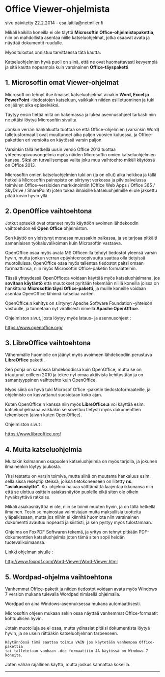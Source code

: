 # Office Viewer-ohjelmista

<div class='paivitys'>
sivu päivitetty 22.2.2014 - esa.laitila@netmiller.fi
</div>


Mikäli kaikilla koneilla ei ole täyttä __Microsoftin Office-ohjelmistopakettia__,
niin on mahdollista asentaa niille katseluohjelmat, jotka osaavat avata ja
näyttää dokumentit ruudulle.

Myös tulostus onnistuu tarvittaessa tätä kautta.

Katseluohjelmien hyvä puoli on siinä, että ne ovat huomattavasti kevyempiä
ja sitä kautta nopeampia kuin varsinainen __Office-täyspaketti__.


## 1. Microsoftin omat Viewer-ohjelmat

Microsoft on tehnyt itse ilmaiset katseluohjelmat ainakin __Word, Excel ja PowerPoint__
-tiedostojen katseluun, vaikkakin niiden esilletuominen ja tuki on jäänyt
aika epäselväksi.

Täytyy ensin tietää mitä on hakemassa ja lukea asennusohjeet tarkasti niin ne
pitäisi löytyä Microsoftin sivuilta.

Jonkun verran hankaluutta tuottaa se että Office-ohjelmien (varsinkin Word)
talletusformaatit ovat muuttuneet aika paljon vuosien kuluessa, ja Office-pakettien
eri versioita on käytössä varsin paljon.

<div class='msg msg-warn'>
Varsinkin tällä hetkellä uusin versio Office 2013 tuottaa yhteensopivuusongelmia
myös näiden Microsoftin omien katseluohjelmien kanssa.
Siksi on turvallisempaa valita joku muu vaihtoehto mikäli käytössä on Office 2013.
</div>

Microsoftin omien katseluohjelmien tuki on (ja on ollut) aika heikkoa ja tällä hetkellä Microsoftin painopiste
on siirtynyt verkossa ja pilvipalvelussa toimivien Office-versioiden markkinointiin
(Office Web Apps / Office 365 / SkyDrive / SharePoint) joten tukea ilmaisille katseluohjelmille
ei ole jaksettu pitää kovin hyvin yllä.



## 2. OpenOffice vaihtoehtona

Jotkut apteekit ovat ottaneet myös käyttöön avoimen lähdekoodin vaihtoehdon
eli __Open Office__ ohjelmiston.

Sen käyttö on yleistynyt monessa muussakin paikassa, ja se tarjoaa pitkälti samanlaisen
työkaluvalikoiman kuin Microsoftin vastaava.

OpenOffice osaa myös avata MS Officen:lla tehdyt tiedostot yleensä varsin hyvin,
mutta jonkun verran epäyhteensopivuutta saattaa olla tietyissä muotoiluissa.
OpenOffice osaa myös tallentaa tiedostot paitsi omaan formaattiinsa, niin myös
Microsoftin Office-paketin formaatteihin.

Tässä yhteydessä OpenOffice:a voidaan käyttää myös katseluohjelmana, jos
__sovitaan käytäntö__ että muutokset pyritään tekemään niillä koneilla joissa on
hankittuna __Microsoftin täysi Office-paketti__, ja muille koneille voidaan asentaa OpenOffice
lähinnä katselua varten.

OpenOffice:n kehitys on siirtynyt Apache Software Foundation -yhteisön vastuulle,
ja tunnetaan nyt virallisesti nimellä __Apache OpenOffice__.

Ohjelmiston sivut, josta löytyy myös lataus- ja asennusohjeet :

<https://www.openoffice.org/>



## 3. LibreOffice vaihtoehtona

Vähemmälle huomiolle on jäänyt myös avoimeen lähdekoodiin perustuva __LibreOffice__ paketti.

Sen pohja on samassa lähdekoodissa kuin OpenOffice, mutta se on irtautunut erilleen 2010 ja
tekee nyt omaa aktiivista kehitystään ja on samantyyppinen vaihtoehto kuin OpenOffice.

Myös siinä on hyvä tuki Microsof Office -paketin tiedostoformaateille, ja ohjelmisto on
kasvattanut suosiotaan koko ajan.

Kuten OpenOffice:n kanssa niin myös __LibreOffice:a__ voi käyttää esim. katseluohjelmana
vaikkakin se soveltuu tietysti myös dokumenttien tekemiseen (aivan kuten OpenOffice).

Ohjelmiston sivut :

<https://www.libreoffice.org/>



## 4. Muita katseluohjelmia

Muitakin kolmannen osapuolen katseluohjelmia on myös tarjolla, ja jokunen ilmainenkin
löytyy joukosta.

Yksi testattu on varsin toimiva, mutta siinä on muutama hankaluus esim. sellaisissa
reseptipisteissä, joissa tietokoneeseen on liitetty __ns. "asiakasnäyttö"__.
Ko. ohjelma haluaa välttämättä laajentaa ikkunansa niin että se ulottuu osittain
asiakasnäytön puolelle eikä siten ole oikein hyväksyttävä ratkaisu.

Mikäli asiakasnäyttöä ei ole, niin se toimii muuten hyvin, ja on tällä hetkellä ilmainen.
Tosin se mainostaa valmistajan muita maksullisia tuotteita yläpalkissaan, mutta jos
niihin ei kiinnitä huomiota niin varsinainen dokumentti avautuu nopeasti ja siististi,
ja sen pystyy myös tulostamaan.

Ohjelma on FoxPDF Softwaren tekemä, ja yritys on tehnyt pitkään PDF-dokumenttien katseluohjelmia
joten tämä siten sopii heidän tuotevalikoimaansa.

Linkki ohjelman sivulle :

<http://www.foxpdf.com/Word-Viewer/Word-Viewer.html>



## 5. Wordpad-ohjelma vaihtoehtona

Vanhemmat Office-paketit ja niiden tiedostot voidaan avata myös Windows 7 version mukana
tulevalla Wordpad nimisellä ohjelmalla.

Wordpad on aina Windows-asennuksessa mukana automaattisesti.

Microsoftin ohjeen mukaan sekin osaa näyttää vanhemmat Office-formaatit kohtuullisen hyvin.

Jotain muotoiluja se ei osaa, mutta ydinasiat pitäisi dokumentista löytyä hyvin,
ja se usein riittääkin katseluohjelman tarpeeseen.

````
Käytännössä tämä saattaa toimia VAIN jos käytetään vanhempaa Office-pakettia
tai talletetaan vanhaan .doc formaattiin JA käytössä on Windows 7 koneita.
````

Joten vähän rajallinen käyttö, mutta joskus kannattaa kokeilla.

----

